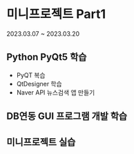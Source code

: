 # 미니프로젝트 Part1
2023.03.07 ~ 2023.03.20

## Python PyQt5 학습
- PyQT 복습
- QtDesigner 학습
- Naver API 뉴스검색 앱 만들기

## DB연동 GUI 프로그램 개발 학습

## 미니프로젝트 실습